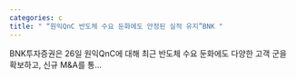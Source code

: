 ```yaml
---
categories: c
title: " “원익QnC 반도체 수요 둔화에도 안정된 실적 유지”BNK "
---
```

 BNK투자증권은 26일 원익QnC에 대해 최근 반도체 수요 둔화에도 다양한 고객 군을 확보하고, 신규 M&A를 통... 